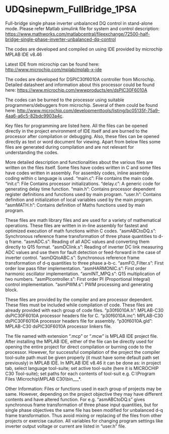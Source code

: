 # UDQsinepwm_FullBridge_1PSA

Full-bridge single phase inverter unbalanced DQ control in stand-alone mode. Please refer Matlab simulink file for system and control description: https://www.mathworks.com/matlabcentral/fileexchange/72500-half-bridge-single-phase-inverter-unbalanced-dq-control

The codes are developed and compiled on using IDE provided by microchip MPLAB IDE v8.46

Latest IDE from microchip can be found here: http://www.microchip.com/mplab/mplab-x-ide

The codes are developed for DSPIC30f6010A controller from Microchip. Detailed datasheet and information about this processor could be found here: https://www.microchip.com/wwwproducts/en/dsPIC30F6010A

The codes can be burned to the processor using suitable programmers/debuggers from microchip. Several of them could be found here: http://www.microchip.com/developmenttools/listing/bc05135f-75a9-4aa6-a6c5-82bdc9903a4c.

Key files for programming are listed here. All the files can be opened directly in the project environment of IDE itself and are burned to the processor after compilation or debugging. Also, these files can be opened directly as text or word document for viewing. Apart from below files some files are generated during compilation and are not relevant for understanding the codes.

More detailed description and functionalities about the various files are written on the files itself. Some files have codes written in C and some files have codes written in assembly. For assembly codes, inline assembly coding within c language is used.
“main.c”: File contains the main code.
“init.c”: File Contains processor initializations.
“delay.c”: A generic code for generating delay time function.
“main.h”: Contains processor dependent register definitions and functions used by main program.
“user.h”: Contains definition and initialization of local variables used by the main program.
“asmMATH.h”: Contains definition of Maths functions used by main program.

These files are math library files and are used for a variety of mathematical operations. These files are written in in-line assembly for fastest and optimized execution of math functions within C codes.
“asmABCtoDQ.s”: Synchronous reference frame transformation of three phase quantities to d-q frame.
“asmADC.s”: Reading of all ADC values and converting them directly to Q15 format.
“asmDClink.s”: Reading of inverter DC link measuring ADC values and use them for fault detection or feed-forward in the case of inverter control.
“asmDQtoABC.s”: Synchronous reference frame transformation of d-q quantities to three phase a-b-c.
“asmFO_Filter.s”: First order low pass filter implementation.
“asmHARMONIC.s”: First order harmonic oscillator implementation.
“asmINT_MPQ.s”: Q15 multiplication of two numbers.
“asmPIcontroller.s”: First order PI (Proportional Integral) control implementation.
“asmPWM.s”: PWM processing and generating block.

These files are provided by the compiler and are processor dependent. These files must be included while compilation of code. These files are already provided with each group of code files.
“p30f6010A.h”: MPLAB-C30 dsPIC30F6010A processor headers file for C.
“p30f6010A.inc”: MPLAB-C30 dsPIC30F6010A processor headers file for assembly.
“p30f6010A.gld”: MPLAB-C30 dsPIC30F6010A processor linkers file.

The file named with extension “.mcp” or “.mcw” is MPLAB IDE project file. After installing the MPLAB IDE, either of the file can be directly used for opening the entire project for direct compilation or burning code to the processor. However, for successful compilation of the project the compiler tool-suite path must be given properly (it must have some default path set previously) in MPLAB IDE. In MPLAB IDE v8.46 it can be done as: in project tab, select language tool-suite; set active tool-suite (here it is MICROCHIP C30 Tool-suite); set paths for each contents of tool-suit e.g. C:\Program Files \Microchip\MPLAB C30\bin___*.

Other Information: Files or functions used in each group of projects may be same. However, depending on the project objective they may have different contents and have altered function. For e.g. “asmABCtoDQ.s” gives synchronous frame transformation of three phase input quantities, but for single phase objectives the same file has been modified for unbalanced d-q frame transformation. Thus avoid mixing or replacing of the files from other projects or exercise caution. All variables for changing program settings like inverter output voltage or current are listed in “user.h” file.
